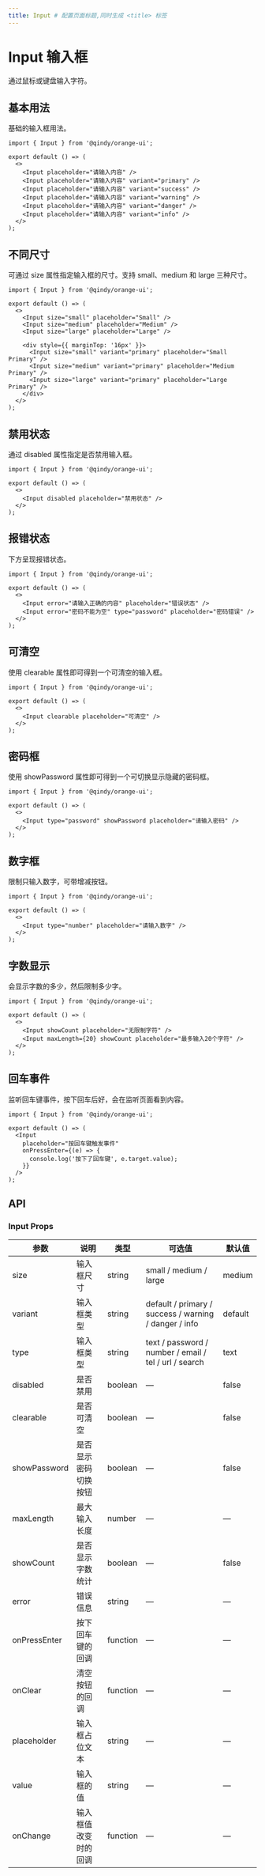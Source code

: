```yaml
---
title: Input # 配置页面标题,同时生成 <title> 标签
---
```


<!-- 其他 Markdown 内容 -->

# Input 输入框

通过鼠标或键盘输入字符。

## 基本用法

基础的输入框用法。

```tsx
import { Input } from '@qindy/orange-ui';

export default () => (
  <>
    <Input placeholder="请输入内容" />
    <Input placeholder="请输入内容" variant="primary" />
    <Input placeholder="请输入内容" variant="success" />
    <Input placeholder="请输入内容" variant="warning" />
    <Input placeholder="请输入内容" variant="danger" />
    <Input placeholder="请输入内容" variant="info" />
  </>
);
```

## 不同尺寸

可通过 size 属性指定输入框的尺寸。支持 small、medium 和 large 三种尺寸。

```tsx
import { Input } from '@qindy/orange-ui';

export default () => (
  <>
    <Input size="small" placeholder="Small" />
    <Input size="medium" placeholder="Medium" />
    <Input size="large" placeholder="Large" />

    <div style={{ marginTop: '16px' }}>
      <Input size="small" variant="primary" placeholder="Small Primary" />
      <Input size="medium" variant="primary" placeholder="Medium Primary" />
      <Input size="large" variant="primary" placeholder="Large Primary" />
    </div>
  </>
);
```

## 禁用状态

通过 disabled 属性指定是否禁用输入框。

```tsx
import { Input } from '@qindy/orange-ui';

export default () => (
  <>
    <Input disabled placeholder="禁用状态" />
  </>
);
```

## 报错状态

下方呈现报错状态。

```tsx
import { Input } from '@qindy/orange-ui';

export default () => (
  <>
    <Input error="请输入正确的内容" placeholder="错误状态" />
    <Input error="密码不能为空" type="password" placeholder="密码错误" />
  </>
);
```

## 可清空

使用 clearable 属性即可得到一个可清空的输入框。

```tsx
import { Input } from '@qindy/orange-ui';

export default () => (
  <>
    <Input clearable placeholder="可清空" />
  </>
);
```

## 密码框

使用 showPassword 属性即可得到一个可切换显示隐藏的密码框。

```tsx
import { Input } from '@qindy/orange-ui';

export default () => (
  <>
    <Input type="password" showPassword placeholder="请输入密码" />
  </>
);
```

## 数字框

限制只输入数字，可带增减按钮。

```tsx
import { Input } from '@qindy/orange-ui';

export default () => (
  <>
    <Input type="number" placeholder="请输入数字" />
  </>
);
```

## 字数显示

会显示字数的多少，然后限制多少字。

```tsx
import { Input } from '@qindy/orange-ui';

export default () => (
  <>
    <Input showCount placeholder="无限制字符" />
    <Input maxLength={20} showCount placeholder="最多输入20个字符" />
  </>
);
```

## 回车事件

监听回车键事件，按下回车后好，会在监听页面看到内容。

```tsx
import { Input } from '@qindy/orange-ui';

export default () => (
  <Input
    placeholder="按回车键触发事件"
    onPressEnter={(e) => {
      console.log('按下了回车键', e.target.value);
    }}
  />
);
```

## API

### Input Props

| 参数         | 说明                 | 类型     | 可选值                                                | 默认值  |
| ------------ | -------------------- | -------- | ----------------------------------------------------- | ------- |
| size         | 输入框尺寸           | string   | small / medium / large                                | medium  |
| variant      | 输入框类型           | string   | default / primary / success / warning / danger / info | default |
| type         | 输入框类型           | string   | text / password / number / email / tel / url / search | text    |
| disabled     | 是否禁用             | boolean  | —                                                     | false   |
| clearable    | 是否可清空           | boolean  | —                                                     | false   |
| showPassword | 是否显示密码切换按钮 | boolean  | —                                                     | false   |
| maxLength    | 最大输入长度         | number   | —                                                     | —       |
| showCount    | 是否显示字数统计     | boolean  | —                                                     | false   |
| error        | 错误信息             | string   | —                                                     | —       |
| onPressEnter | 按下回车键的回调     | function | —                                                     | —       |
| onClear      | 清空按钮的回调       | function | —                                                     | —       |
| placeholder  | 输入框占位文本       | string   | —                                                     | —       |
| value        | 输入框的值           | string   | —                                                     | —       |
| onChange     | 输入框值改变时的回调 | function | —                                                     | —       |
